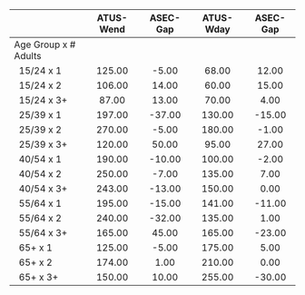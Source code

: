 
|                      |    ATUS-Wend |     ASEC-Gap |    ATUS-Wday |     ASEC-Gap |
| -------------------- | :----------: | :----------: | :----------: | :----------: |
| Age Group x # Adults |              |              |              |              |
| &nbsp;&nbsp;15/24 x 1 |       125.00 |        -5.00 |        68.00 |        12.00 |
| &nbsp;&nbsp;15/24 x 2 |       106.00 |        14.00 |        60.00 |        15.00 |
| &nbsp;&nbsp;15/24 x 3+ |        87.00 |        13.00 |        70.00 |         4.00 |
| &nbsp;&nbsp;25/39 x 1 |       197.00 |       -37.00 |       130.00 |       -15.00 |
| &nbsp;&nbsp;25/39 x 2 |       270.00 |        -5.00 |       180.00 |        -1.00 |
| &nbsp;&nbsp;25/39 x 3+ |       120.00 |        50.00 |        95.00 |        27.00 |
| &nbsp;&nbsp;40/54 x 1 |       190.00 |       -10.00 |       100.00 |        -2.00 |
| &nbsp;&nbsp;40/54 x 2 |       250.00 |        -7.00 |       135.00 |         7.00 |
| &nbsp;&nbsp;40/54 x 3+ |       243.00 |       -13.00 |       150.00 |         0.00 |
| &nbsp;&nbsp;55/64 x 1 |       195.00 |       -15.00 |       141.00 |       -11.00 |
| &nbsp;&nbsp;55/64 x 2 |       240.00 |       -32.00 |       135.00 |         1.00 |
| &nbsp;&nbsp;55/64 x 3+ |       165.00 |        45.00 |       165.00 |       -23.00 |
| &nbsp;&nbsp;65+ x 1  |       125.00 |        -5.00 |       175.00 |         5.00 |
| &nbsp;&nbsp;65+ x 2  |       174.00 |         1.00 |       210.00 |         0.00 |
| &nbsp;&nbsp;65+ x 3+ |       150.00 |        10.00 |       255.00 |       -30.00 |

